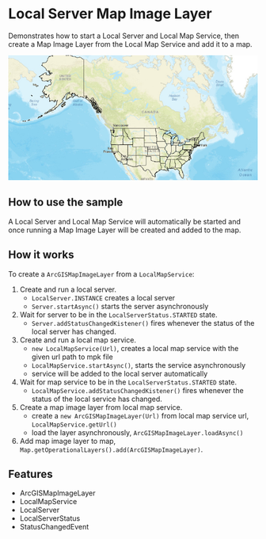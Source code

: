 <h1>Local Server Map Image Layer</h1>

<p>Demonstrates how to start a Local Server and Local Map Service, then create a Map Image Layer from the Local Map Service and add it to a map. </p>

<img src="LocalServerMapImageLayer.png"/>

<h2>How to use the sample</h2>

<p>A Local Server and Local Map Service will automatically be started and once running a Map Image Layer will be created and added to the map. </p>

<h2>How it works</h2>

<p>To create a <code>ArcGISMapImageLayer</code> from a <code>LocalMapService</code>:</p>

<ol>
<li>Create and run a local server.
<ul><li><code>LocalServer.INSTANCE</code> creates a local server</li>
<li><code>Server.startAsync()</code> starts the server asynchronously</li></ul></li>
<li>Wait for server to be in the  <code>LocalServerStatus.STARTED</code> state.
<ul><li><code>Server.addStatusChangedKistener()</code> fires whenever the status of the local server has changed.</li></ul></li>
<li>Create and run a local map service.
<ul><li><code>new LocalMapService(Url)</code>, creates a local map service with the given url path to mpk file</li>
<li><code>LocalMapService.startAsync()</code>, starts the service asynchronously</li>
<li>service will be added to the local server automatically</li></ul></li>
<li>Wait for map service to be in the  <code>LocalServerStatus.STARTED</code> state.
<ul><li><code>LocalMapService.addStatusChangedKistener()</code> fires whenever the status of the local service has changed.</li></ul></li>
<li>Create a map image layer from local map service.
<ul><li>create a <code>new ArcGISMapImageLayer(Url)</code> from local map service url, <code>LocalMapService.getUrl()</code></li>
<li>load the layer asynchronously, <code>ArcGISMapImageLayer.loadAsync()</code></li></ul></li>
<li>Add map image layer to map, <code>Map.getOperationalLayers().add(ArcGISMapImageLayer)</code>.</li>
</ol>

<h2>Features</h2>
<ul>
<li>ArcGISMapImageLayer</li>
<li>LocalMapService</li>
<li>LocalServer</li>
<li>LocalServerStatus</li>
<li>StatusChangedEvent</li>
</ul>


